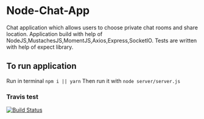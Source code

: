 # Node-Chat-App
Chat application which allows users to choose private chat rooms and share location.
Application build with help of NodeJS,MustachesJS,MomentJS,Axios,Express,SocketIO.
Tests are written with help of expect library.
## To run application
Run in terminal `npm i || yarn`
Then run it with `node server/server.js`
### Travis test
[![Build Status](https://travis-ci.org/IO89/Node-Chat-App.svg?branch=master)](https://travis-ci.org/IO89/Node-Chat-App)